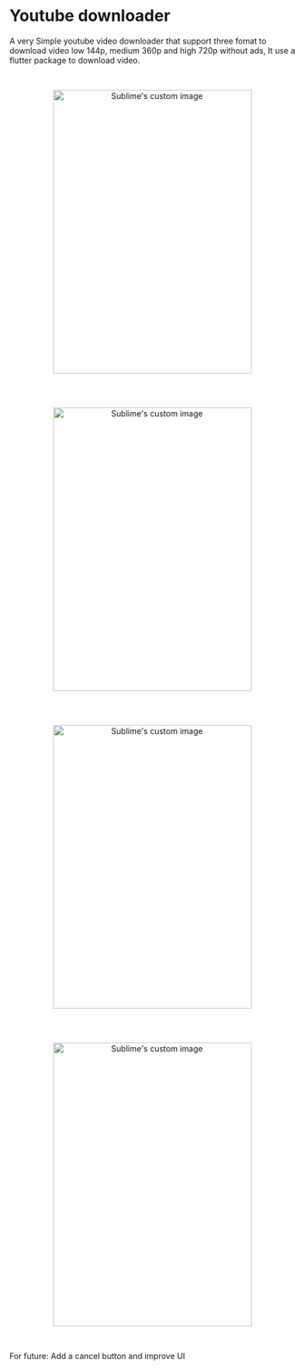 <!-- 
![Screenshot_2023-10-04-11-04-55-04_e874a0179b8aa62c7e86d584796e1694](https://github.com/Abhishek-patni/youtube/assets/111353531/fa829113-6090-4afb-a298-65d252974e11)
![Screenshot_2023-10-04-11-04-44-68_e874a0179b8aa62c7e86d584796e1694](https://github.com/Abhishek-patni/youtube/assets/111353531/6f75a3e5-99a5-4746-be3e-5d664ffbdef2)
![Screenshot_2023-10-04-11-04-15-26_e874a0179b8aa62c7e86d584796e1694](https://github.com/Abhishek-patni/youtube/assets/111353531/9dcd7404-353b-4559-817d-a72519984b25)
![Screenshot_2023-10-04-11-04-10-10_e874a0179b8aa62c7e86d584796e1694](https://github.com/Abhishek-patni/youtube/assets/111353531/0c7ade1c-c159-44d5-8c52-2ed9d172723a)
-->
# Youtube downloader
 
 A very Simple youtube video downloader that support three fomat to download video low 144p, medium 360p and high 720p without ads,
It use a flutter package to download video.

<p align="center">
   <img src="https://github.com/Abhishek-patni/youtube/assets/111353531/0c7ade1c-c159-44d5-8c52-2ed9d172723a" alt="Sublime's custom image" width="350" height="500" style="margin: 30px;" />
   <img src="https://github.com/Abhishek-patni/youtube/assets/111353531/9dcd7404-353b-4559-817d-a72519984b25" alt="Sublime's custom image" width="350" height="500" style="margin: 30px;"/>
   <img src="https://github.com/Abhishek-patni/youtube/assets/111353531/6f75a3e5-99a5-4746-be3e-5d664ffbdef2" alt="Sublime's custom image" width="350" height="500" style="margin: 30px;"/>
  <img src="https://github.com/Abhishek-patni/youtube/assets/111353531/fa829113-6090-4afb-a298-65d252974e11" alt="Sublime's custom image" width="350" height="500" style="margin: 30px;"/>
</p>

For future: Add a cancel button and improve UI
